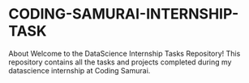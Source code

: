# CODING-SAMURAI-INTERNSHIP-TASK
About Welcome to the DataScience Internship Tasks Repository! This repository contains all the tasks and projects completed during my datascience internship at Coding Samurai.
